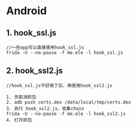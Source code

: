 # Android

## 1. hook_ssl.js

```text
//一些app可以直接使用hook_ssl.js
frida -U --no-pause -f me.ele -l hook_ssl.js
```

## 2. hook_ssl2.js

```text
//hook_ssl.js不好用了后，再使用hook_ssl2.js

1. 先取消抓包
2. adb push certs.dex /data/local/tmp/certs.dex
3. 执行 hook_ssl2.js，收集chain
frida -U --no-pause -f me.ele -l hook_ssl2.js
4. 打开抓包
```